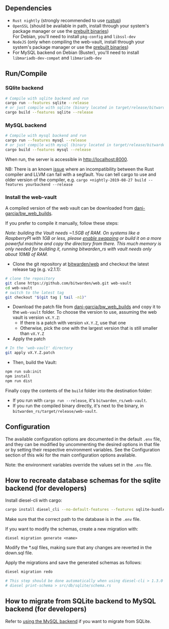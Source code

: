 ## Dependencies
- `Rust nightly` (strongly recommended to use [rustup](https://rustup.rs/))
- `OpenSSL` (should be available in path, install through your system's package manager or use the [prebuilt binaries](https://wiki.openssl.org/index.php/Binaries))  
  For Debian, you'll need to install `pkg-config` and `libssl-dev`
- `NodeJS` (only when compiling the web-vault, install through your system's package manager or use the [prebuilt binaries](https://nodejs.org/en/download/))
- For MySQL backend on Debian (Buster), you'll need to install `libmariadb-dev-compat` and `libmariadb-dev`

## Run/Compile
### SQlite backend
```sh
# Compile with sqlite backend and run
cargo run --features sqlite --release
# or just compile with sqlite (binary located in target/release/bitwarden_rs)
cargo build --features sqlite --release
```
### MySQL backend
```sh
# Compile with mysql backend and run
cargo run --features mysql --release
# or just compile with mysql (binary located in target/release/bitwarden_rs)
cargo build --features mysql --release
```

When run, the server is accessible in [http://localhost:8000](http://localhost:8000).

NB: There is an known [issue](https://github.com/rust-lang/rust/issues/62896) where an incompatibility between the Rust compiler and LLVM can fail with a segfault. You can tell cargo to use and older version of the compiler, e.g. ```cargo +nightly-2019-08-27 build --features yourbackend --release```

### Install the web-vault
A compiled version of the web vault can be downloaded from [dani-garcia/bw_web_builds](https://github.com/dani-garcia/bw_web_builds/releases).

If you prefer to compile it manually, follow these steps:

*Note: building the Vault needs ~1.5GB of RAM. On systems like a RaspberryPI with 1GB or less, please [enable swapping](https://www.tecmint.com/create-a-linux-swap-file/) or build it on a more powerful machine and copy the directory from there. This much memory is only needed for building it, running bitwarden_rs with vault needs only about 10MB of RAM.*

- Clone the git repository at [bitwarden/web](https://github.com/bitwarden/web) and checkout the latest release tag (e.g. v2.1.1):
```sh
# clone the repository
git clone https://github.com/bitwarden/web.git web-vault
cd web-vault
# switch to the latest tag
git checkout "$(git tag | tail -n1)"
```

- Download the patch file from [dani-garcia/bw_web_builds](https://github.com/dani-garcia/bw_web_builds/tree/master/patches) and copy it to the `web-vault` folder.
To choose the version to use, assuming the web vault is version `vX.Y.Z`:
  - If there is a patch with version `vX.Y.Z`, use that one
  - Otherwise, pick the one with the largest version that is still smaller than `vX.Y.Z`
- Apply the patch
```sh
# In the 'web-vault' directory
git apply vX.Y.Z.patch
```

- Then, build the Vault:

```sh
npm run sub:init
npm install
npm run dist
```

Finally copy the contents of the `build` folder into the destination folder:
- If you run with `cargo run --release`, it's `bitwarden_rs/web-vault`.
- If you run the compiled binary directly, it's next to the binary, in `bitwarden_rs/target/release/web-vault`.

## Configuration
The available configuration options are documented in the default `.env` file, and they can be modified by uncommenting the desired options in that file or by setting their respective environment variables. See the Configuration section of this wiki for the main configuration options available.

Note: the environment variables override the values set in the `.env` file.

## How to recreate database schemas for the sqlite backend (for developers)
Install diesel-cli with cargo:
```sh
cargo install diesel_cli --no-default-features --features sqlite-bundled
```

Make sure that the correct path to the database is in the `.env` file.

If you want to modify the schemas, create a new migration with:
```
diesel migration generate <name>
```

Modify the *.sql files, making sure that any changes are reverted in the down.sql file.

Apply the migrations and save the generated schemas as follows:
```sh
diesel migration redo

# This step should be done automatically when using diesel-cli > 1.3.0
# diesel print-schema > src/db/sqlite/schema.rs
```

## How to migrate from SQLite backend to MySQL backend (for developers)
Refer to [using the MySQL backend](https://github.com/dani-garcia/bitwarden_rs/wiki/Using-the-MySQL-Backend) if you want to migrate from SQLite.